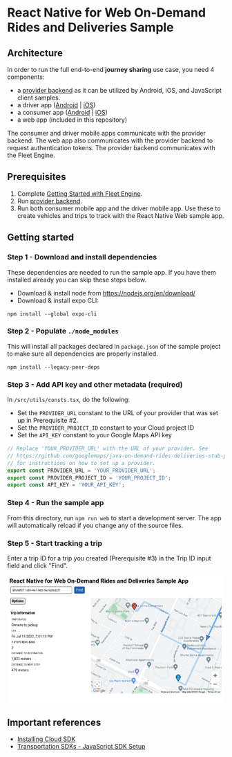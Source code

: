 # React Native for Web On-Demand Rides and Deliveries Sample

## Architecture

In order to run the full end-to-end **journey sharing** use case, you need 4
components:

- a [provider backend](https://github.com/googlemaps/java-on-demand-rides-deliveries-stub-provider)
  as it can be utilized by Android, iOS, and JavaScript client samples.
- a driver app ([Android](https://github.com/googlemaps/android-on-demand-rides-deliveries-samples/) | [iOS](https://github.com/googlemaps/ios-on-demand-rides-deliveries-samples/))
- a consumer app ([Android](https://github.com/googlemaps/android-on-demand-rides-deliveries-samples/) | [iOS](https://github.com/googlemaps/ios-on-demand-rides-deliveries-samples/))
- a web app (included in this repository)

The consumer and driver mobile apps communicate with the provider backend. The web app also communicates with the provider backend to request authentication tokens. The provider backend communicates with the Fleet Engine.

## Prerequisites

1. Complete [Getting Started with Fleet Engine](https://developers.google.com/maps/documentation/transportation-logistics/on-demand-rides-deliveries-solution/trip-order-progress/fleet-engine).
2. Run [provider backend](https://github.com/googlemaps/java-on-demand-rides-deliveries-stub-provider).
3. Run both consumer mobile app and the driver mobile app. Use these to create vehicles and trips to track with the React Native Web sample app.

## Getting started

### Step 1 - Download and install dependencies

These dependencies are needed to run the sample app. If you have them installed already you can skip these steps below.

- Download & install node from https://nodejs.org/en/download/
- Download & install expo CLI:

```
npm install --global expo-cli
```

### Step 2 - Populate `./node_modules`

This will install all packages declared in `package.json` of the sample project to make sure all dependencies are properly installed.

```
npm install --legacy-peer-deps
```

### Step 3 - Add API key and other metadata (required)

In `/src/utils/consts.tsx`, do the following:

- Set the `PROVIDER_URL` constant to the URL of your provider that was set up in Prerequisite #2.
- Set the `PROVIDER_PROJECT_ID` constant to your Cloud project ID
- Set the `API_KEY` constant to your Google Maps API key

```typescript
// Replace 'YOUR_PROVIDER_URL' with the URL of your provider. See
// https://github.com/googlemaps/java-on-demand-rides-deliveries-stub-provider
// for instructions on how to set up a provider.
export const PROVIDER_URL = 'YOUR_PROVIDER_URL';
export const PROVIDER_PROJECT_ID = 'YOUR_PROJECT_ID';
export const API_KEY = 'YOUR_API_KEY';
```

### Step 4 - Run the sample app

From this directory, run `npm run web` to start a development server. The app will automatically reload if you change any of the source files.

### Step 5 - Start tracking a trip

Enter a trip ID for a trip you created (Prerequisite #3) in the Trip ID input field and click "Find".

![On-Demand Rides and Deliveries tracking](images/trip_tracking_image.png)

## Important references

- [Installing Cloud SDK](https://cloud.google.com/sdk/docs/install)
- [Transportation SDKs - JavaScript SDK Setup](https://developers.google.com/maps/documentation/transportation-logistics/on-demand-rides-deliveries-solution/trip-order-progress/consumer-sdk/consumer_sdk_quickstart_javascript)
